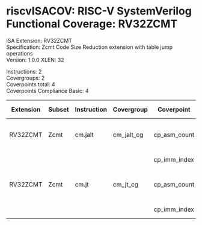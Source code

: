 # riscvISACOV: RISC-V SystemVerilog Functional Coverage: RV32ZCMT

ISA Extension: RV32ZCMT  
Specification: Zcmt Code Size Reduction extension with table jump operations  
Version:       1.0.0
XLEN:          32 

Instructions:  2  
Covergroups:   2  
Coverpoints total:   4  
Coverpoints Compliance Basic:  4  

| Extension | Subset | Instruction| Covergroup | Coverpoint     | Coverpoint Description | Coverpoint Level  |
| ----------| ------ | ---------- | ---------- | -------------- | ---------------------- | ----------------- |
| RV32ZCMT              |           Zcmt |    cm.jalt |  cm_jalt_cg | cp_asm_count | Number of times instruction is executed | Compliance Basic
|                       |                |            |             | cp_imm_index |   JVT index | Compliance Basic
| RV32ZCMT              |           Zcmt |      cm.jt |    cm_jt_cg | cp_asm_count | Number of times instruction is executed | Compliance Basic
|                       |                |            |             | cp_imm_index |   JVT index | Compliance Basic


